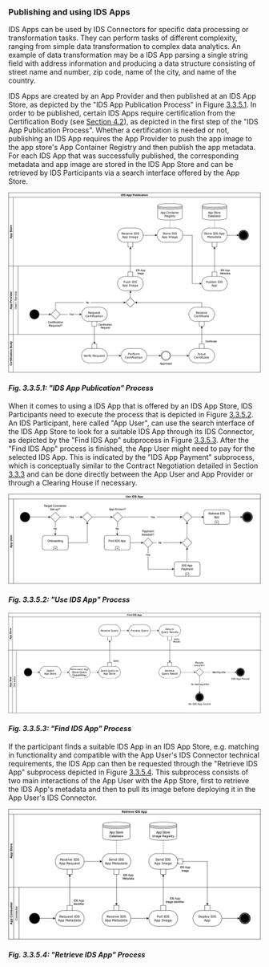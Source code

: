 ### Publishing and using IDS Apps ##

IDS Apps can be used by IDS Connectors for specific data processing or transformation tasks. They can perform tasks of different complexity, ranging from simple data transformation to complex data analytics. An example of data transformation may be a IDS App parsing a single string field with address information and producing a data structure consisting of street name and number, zip code, name of the city, and name of the country.

IDS Apps are created by an App Provider and then published at an IDS App Store, as depicted by the "IDS App Publication Process" in Figure [3.3.5.1](#PublishingIDSApp). In order to be published, certain IDS Apps require certification from the Certification Body (see [Section 4.2](../../4_Perspectives_of_the_Reference_Architecture_Model/4_2_Certification_Perspective)), as depicted in the first step of the "IDS App Publication Process". Whether a certification is needed or not, publishing an IDS App requires the App Provider to push the app image to the app store's App Container Registry and then publish the app metadata. For each IDS App that was successfully published, the corresponding metadata and app image are stored in the IDS App Store and can be retrieved by IDS Participants via a search interface offered by the App Store.

![PublishingIDSApp](./media/ids-app-publication-process.png)
#### _Fig. 3.3.5.1: "IDS App Publication" Process_

When it comes to using a IDS App that is offered by an IDS App Store, IDS Participants need to execute the process that is depicted in Figure [3.3.5.2](#UseIDSApp). An IDS Participant, here called "App User", can use the search interface of the IDS App Store to look for a suitable IDS App through its IDS Connector, as depicted by the "Find IDS App" subprocess in Figure [3.3.5.3](#FindIDSApp). After the "Find IDS App" process is finished, the App User might need to pay for the selected IDS App. This is indicated by the "IDS App Payment" subprocess, which is conceptually similar to the Contract Negotiation detailed in Section [3.3.3](3_3_3_Contract_Negotiation.md) and can be done directly between the App User and App Provider or through a Clearing House if necessary.

![UseIDSApp](./media/use-ids-app-process.png)
#### _Fig. 3.3.5.2: "Use IDS App" Process_

![FindIDSApp](./media/find-ids-app-process.png)
#### _Fig. 3.3.5.3: "Find IDS App" Process_

If the participant finds a suitable IDS App in an IDS App Store, e.g. matching in functionality and compatible with the App User's IDS Connector technical requirements, the IDS App can then be requested through the "Retrieve IDS App" subprocess depicted in Figure [3.3.5.4](#RetrieveIDSApp). This subprocess consists of two main interactions of the App User with the App Store, first to retrieve the IDS App's metadata and then to pull its image before deploying it in the App User's IDS Connector. 

![RetrieveIDSApp](./media/retrieve-ids-app-process.png)
#### _Fig. 3.3.5.4: "Retrieve IDS App" Process_

